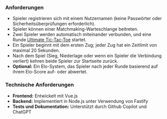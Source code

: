 ### Anforderungen

- Spieler registrieren sich mit einem Nutzernamen (keine Passwörter oder Sicherheitsüberprüfungen erforderlich).
- Spieler können einer Matchmaking-Warteschlange beitreten.
- Zwei Spieler werden automatisch miteinander verbunden, und eine Runde [Ultimate Tic-Tac-Toe](https://en.wikipedia.org/wiki/Ultimate_tic-tac-toe) startet.
- Ein Spieler beginnt mit dem ersten Zug; jeder Zug hat ein Zeitlimit von maximal 20 Sekunden.
- Nach dem Spiel (Sieg, Niederlage oder wenn ein Spieler die Verbindung verliert) kehren beide Spieler zur Startseite zurück.
- **Optional:** Ein Elo-System, das Spieler nach jeder Runde basierend auf ihrem Elo-Score auf- oder abwertet.

### Technische Anforderungen

- **Frontend:** Entwickelt mit Vue.js
- **Backend:** Implementiert in Node.js unter Verwendung von Fastify
- **Tests und Dokumentation:** Unterstützt durch Github Copilot und ChatGPT
